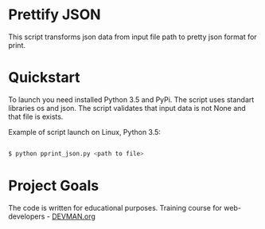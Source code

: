# Prettify JSON

This script transforms json data from input file path to pretty json format for print. 

# Quickstart

To launch you need installed Python 3.5 and PyPi. The script uses standart libraries os and json. The script validates that input data is not None and that file is exists.

Example of script launch on Linux, Python 3.5:

```bash

$ python pprint_json.py <path to file>

```

# Project Goals

The code is written for educational purposes. Training course for web-developers - [DEVMAN.org](https://devman.org)
